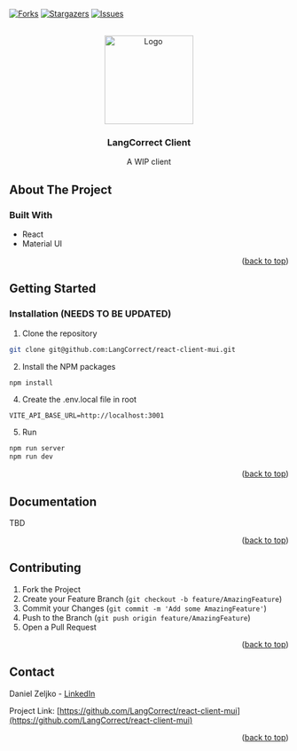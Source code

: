 <!-- Improved compatibility of back to top link: See: https://github.com/othneildrew/Best-README-Template/pull/73 -->
<a name="readme-top"></a>

<!-- PROJECT SHIELDS -->
[![Forks][forks-shield]][forks-url]
[![Stargazers][stars-shield]][stars-url]
[![Issues][issues-shield]][issues-url]


<!-- PROJECT LOGO -->
<br />
<div align="center">
  <a href="https://langcorrect.com" target="_blank">
    <img src="https://langcorrect.com/static/img/logo/full-logo-purple.svg" alt="Logo" height="160">
  </a>

  <h3 align="center">LangCorrect Client</h3>

  <p align="center">
    A WIP client
  </p>
</div>

<!-- ABOUT THE PROJECT -->
## About The Project

### Built With

- React
- Material UI

<p align="right">(<a href="#readme-top">back to top</a>)</p>

<!-- GETTING STARTED -->
## Getting Started

### Installation (NEEDS TO BE UPDATED)

1. Clone the repository
```sh
git clone git@github.com:LangCorrect/react-client-mui.git
```

2. Install the NPM packages
 ```sh
 npm install
 ```

4. Create the .env.local file in root

```
VITE_API_BASE_URL=http://localhost:3001
```

5. Run
```sh
npm run server
npm run dev
```

<p align="right">(<a href="#readme-top">back to top</a>)</p>


## Documentation

TBD

<p align="right">(<a href="#readme-top">back to top</a>)</p>

## Contributing

1. Fork the Project
2. Create your Feature Branch (`git checkout -b feature/AmazingFeature`)
3. Commit your Changes (`git commit -m 'Add some AmazingFeature'`)
4. Push to the Branch (`git push origin feature/AmazingFeature`)
5. Open a Pull Request

<p align="right">(<a href="#readme-top">back to top</a>)</p>

## Contact

Daniel Zeljko - [LinkedIn](https://www.linkedin.com/in/daniel-zeljko/)

Project Link: [https://github.com/LangCorrect/react-client-mui](https://github.com/LangCorrect/react-client-mui)

<p align="right">(<a href="#readme-top">back to top</a>)</p>

<!-- MARKDOWN LINKS & IMAGES -->
<!-- https://www.markdownguide.org/basic-syntax/#reference-style-links -->
[contributors-shield]: https://img.shields.io/github/contributors/LangCorrect/react-client-mui.svg?style=for-the-badge
[contributors-url]: https://github.com/LangCorrect/react-client-mui/graphs/contributors
[forks-shield]: https://img.shields.io/github/forks/LangCorrect/react-client-mui.svg?style=for-the-badge
[forks-url]: https://github.com/LangCorrect/react-client-mui/network/members
[stars-shield]: https://img.shields.io/github/stars/LangCorrect/react-client-mui.svg?style=for-the-badge
[stars-url]: https://github.com/LangCorrect/react-client-mui/stargazers
[issues-shield]: https://img.shields.io/github/issues/LangCorrect/react-client-mui.svg?style=for-the-badge
[issues-url]: https://github.com/LangCorrect/react-client-mui/issues
